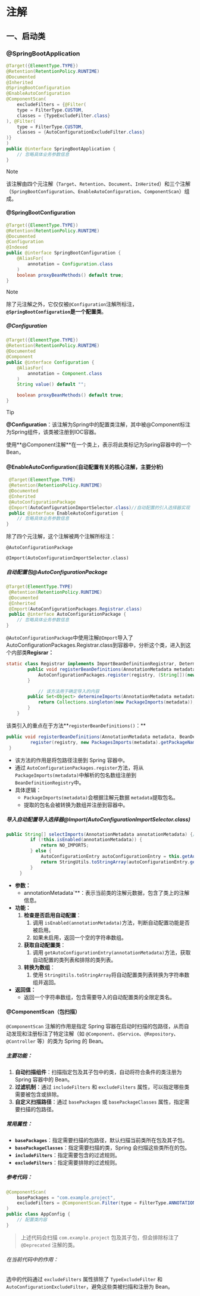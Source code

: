 # 注解

## 一、启动类

### **@SpringBootApplication**

```java
@Target({ElementType.TYPE})
@Retention(RetentionPolicy.RUNTIME)
@Documented
@Inherited
@SpringBootConfiguration
@EnableAutoConfiguration
@ComponentScan(
    excludeFilters = {@Filter(
    type = FilterType.CUSTOM,
    classes = {TypeExcludeFilter.class}
), @Filter(
    type = FilterType.CUSTOM,
    classes = {AutoConfigurationExcludeFilter.class}
)}
)
public @interface SpringBootApplication {
    // 忽略具体业务参数信息
}
```

> [!NOTE]
>
> 该注解由四个元注解（`Target`、`Retention`、`Document`、`InHerited`）和三个注解（`SpringBootConfiguration`、`EnableAutoConfiguration`、`ComponentScan`）组成。



#### @SpringBootConfiguration

```java
@Target({ElementType.TYPE})
@Retention(RetentionPolicy.RUNTIME)
@Documented
@Configuration
@Indexed
public @interface SpringBootConfiguration {
    @AliasFor(
        annotation = Configuration.class
    )
    boolean proxyBeanMethods() default true;
}
```

> [!NOTE]
>
> 除了元注解之外，它仅仅被`@Configuration`注解所标注，**`@SpringBootConfiguration`是一个配置类**。

##### @Configuration

```java
@Target({ElementType.TYPE})
@Retention(RetentionPolicy.RUNTIME)
@Documented
@Component
public @interface Configuration {
    @AliasFor(
        annotation = Component.class
    )
    String value() default "";

    boolean proxyBeanMethods() default true;
}
```

> [!TIP]
>
> **@Configuration**：该注解为Spring中的配置类注解，其中被@Component标注为Spring组件，该类被注册到IOC容器。
>
> 使用**@Component注解**在一个类上，表示将此类标记为Spring容器中的一个Bean，

#### **@EnableAutoConfiguration(自动配置有关的核心注解，主要分析)**

```java
 @Target(ElementType.TYPE)
 @Retention(RetentionPolicy.RUNTIME)
 @Documented
 @Inherited
 @AutoConfigurationPackage
 @Import(AutoConfigurationImportSelector.class)//自动配置的引入选择器实现
 public @interface EnableAutoConfiguration {
    // 忽略具体业务参数信息
}
```

除了四个元注解，这个注解被两个注解所标注：

`@AutoConfigurationPackage`

`@Import(AutoConfigurationImportSelector.class)`

##### 自动配置包@AutoConfigurationPackage

```java
@Target(ElementType.TYPE)
 @Retention(RetentionPolicy.RUNTIME)
 @Documented
 @Inherited
 @Import(AutoConfigurationPackages.Registrar.class)
 public @interface AutoConfigurationPackage {
    // 忽略具体业务参数信息
}
```

`@AutoConfigurationPackage`中使用注解`@Import`导入了AutoConfigurationPackages.Registrar.class到容器中，分析这个类，进入到这个内部类**Regisrar：**

```java
static class Registrar implements ImportBeanDefinitionRegistrar, DeterminableImports {
        public void registerBeanDefinitions(AnnotationMetadata metadata, BeanDefinitionRegistry registry) {
            AutoConfigurationPackages.register(registry, (String[])(new PackageImports(metadata)).getPackageNames().toArray(new String[0]));
        }

  			// 该方法用于确定导入的内容
        public Set<Object> determineImports(AnnotationMetadata metadata) {
            return Collections.singleton(new PackageImports(metadata));
        }
    }
```

该类引入的重点在于方法**`registerBeanDefinitions()`：**

```java
public void registerBeanDefinitions(AnnotationMetadata metadata, BeanDefinitionRegistry registry) {
         register(registry, new PackagesImports(metadata).getPackageNames().toArray(new String[0]));
 }
```

- 该方法的作用是将包路径注册到 Spring 容器中。         
- 通过 `AutoConfigurationPackages.register`方法，将从 `PackageImports(metadata)`中解析的包名数组注册到 `BeanDefinitionRegistry`中。          
- 具体逻辑：
  - `PackageImports(metadata)`会根据注解元数据 `metadata`提取包名。              
  - 提取的包名会被转换为数组并注册到容器中。 

##### 导入自动配置导入选择器@Import(AutoConfigurationImportSelector.class)

```java
public String[] selectImports(AnnotationMetadata annotationMetadata) {//selectImports方法会被springboot自动调用，从而得到他返回的全类名的字符串数组，然后把对应类的bean对象注入到ioc容器中
         if (!this.isEnabled(annotationMetadata)) {
             return NO_IMPORTS;
         } else {
             AutoConfigurationEntry autoConfigurationEntry = this.getAutoConfigurationEntry(annotationMetadata);
             return StringUtils.toStringArray(autoConfigurationEntry.getConfigurations());
         }
     }
```

- **参数：**
  - annotationMetadata`**：表示当前类的注解元数据，包含了类上的注解信息。   
- **功能：**   
  1. **检查是否启用自动配置**：
     1. 调用 `isEnabled(annotationMetadata)`方法，判断自动配置功能是否被启用。          
     2. 如果未启用，返回一个空的字符串数组。
  2. **获取自动配置类**：
     1. 调用 `getAutoConfigurationEntry(annotationMetadata)`方法，获取自动配置的类列表和排除的类列表。
  3. **转换为数组**：
     1. 使用 `StringUtils.toStringArray`将自动配置类列表转换为字符串数组并返回。
- **返回值：**
  - 返回一个字符串数组，包含需要导入的自动配置类的全限定类名。

#### **@ComponentScan（包扫描）**

`@ComponentScan` 注解的作用是指定 Spring 容器在启动时扫描的包路径，从而自动发现和注册标注了特定注解（如 `@Component`、`@Service`、`@Repository`、`@Controller` 等）的类为 Spring 的 Bean。

##### 主要功能：

1. **自动扫描组件**：扫描指定包及其子包中的类，自动将符合条件的类注册为 Spring 容器中的 Bean。
2. **过滤机制**：通过 `includeFilters` 和 `excludeFilters` 属性，可以指定哪些类需要被包含或排除。
3. **自定义扫描路径**：通过 `basePackages` 或 `basePackageClasses` 属性，指定需要扫描的包路径。

##### 常用属性：

- **`basePackages`**：指定需要扫描的包路径，默认扫描当前类所在包及其子包。
- **`basePackageClasses`**：指定需要扫描的类，Spring 会扫描这些类所在的包。
- **`includeFilters`**：指定需要包含的过滤规则。
- **`excludeFilters`**：指定需要排除的过滤规则。

##### 参考代码：

```java
@ComponentScan(
    basePackages = "com.example.project",
    excludeFilters = @ComponentScan.Filter(type = FilterType.ANNOTATION, classes = Deprecated.class)
)
public class AppConfig {
    // 配置类内容
}
```

> 上述代码会扫描 `com.example.project` 包及其子包，但会排除标注了 `@Deprecated` 注解的类。

###### 在当前代码中的作用：

选中的代码通过 `excludeFilters` 属性排除了 `TypeExcludeFilter` 和 `AutoConfigurationExcludeFilter`，避免这些类被扫描和注册为 Bean。

